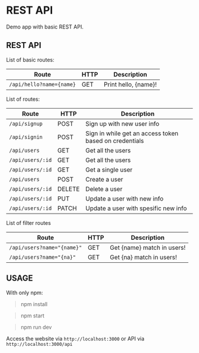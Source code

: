 REST API
============
Demo app with basic REST API.

REST API
-----------
List of basic routes:

Route | HTTP | Description
------------ | ------------- | ----------
`/api/hello?name={name}` | GET | Print hello, {name}!

List of routes:

| Route  |  HTTP |  Description |
| ------------ | ------------ | ------------ |
|  `/api/signup` |POST  |  Sign up with new user info |
|  `/api/signin` |  POST  |  Sign in while get an access token based on credentials |
|  `/api/users` |GET  |  Get all the users |
|  `/api/users/:id` |  GET  |  Get all the users |
|  `/api/users/:id`  |  GET |  Get a single user  |
| `/api/users`  | POST  | Create a user  |
| `/api/users/:id`  |  DELETE  | Delete a user  |
| `/api/users/:id`   |   PUT   | Update a user with new info |
| `/api/users/:id`  |    PATCH   | Update a user with spesific new info |

List of filter routes

Route | HTTP | Description
------------ | ------------- | ----------
`/api/users?name="{name}"` | GET |Get {name} match in users!
`/api/users?name="{na}"` | GET | Get {na} match in users!

USAGE
-----

With only npm:

>npm install

>npm start

>npm run dev

Access the website via `http://localhost:3000`  or API via  `http://localhost:3000/api` 

 
  [1]: http://math.stackexchange.com/
  [2]: http://daringfireball.net/projects/markdown/syntax "Markdown"
  [3]: https://github.com/jmcmanus/pagedown-extra "Pagedown Extra"
  [4]: http://meta.math.stackexchange.com/questions/5020/mathjax-basic-tutorial-and-quick-reference
  [5]: https://code.google.com/p/google-code-prettify/
  [6]: http://highlightjs.org/
  [7]: http://bramp.github.io/js-sequence-diagrams/
  [8]: http://adrai.github.io/flowchart.js/
